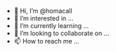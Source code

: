 - 👋 Hi, I’m @homacall
- 👀 I’m interested in ...
- 🌱 I’m currently learning ...
- 💞️ I’m looking to collaborate on ...
- 📫 How to reach me ...

<!---
homacall/homacall is a ✨ special ✨ repository because its `README.md` (this file) appears on your GitHub profile.
You can click the Preview link to take a look at your changes.
--->
